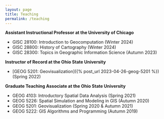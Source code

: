 ```yaml
---
layout: page
title: Teaching
permalink: /teaching
---
```


**Assistant Instructional Professor at the University of Chicago**
- GISC 28100: Introduction to Geocomputation (Winter 2024)
- GISC 28800: History of Cartography (Winter 2024)
- GISC 28300: Topics in Geographic Information Science (Autumn 2023)

**Instructor of Record at the Ohio State University**
- [GEOG 5201: Geovisualization]({% post_url 2023-04-26-geog-5201 %}) (Spring 2022)

**Graduate Teaching Associate at the Ohio State University**
- GEOG 4103: Introductory Spatial Data Analysis (Spring 2021)
- GEOG 5226: Spatial Simulation and Modeling in GIS (Autumn 2020)
- GEOG 5201: Geovisualization (Spring 2020 & Autumn 2021)
- GEOG 5222: GIS Algorithms and Programming (Autumn 2019) 